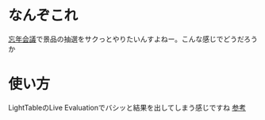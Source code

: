 # なんぞこれ

[忘年会議](http://bonenkaigi.doorkeeper.jp)で景品の抽選をサクっとやりたいんすよねー。こんな感じでどうだろうか

# 使い方

LightTableのLive Evaluationでバシッと結果を出してしまう感じですね
[参考](http://qiita.com/kawasima/items/b8d7ca569c9d6315870b)
